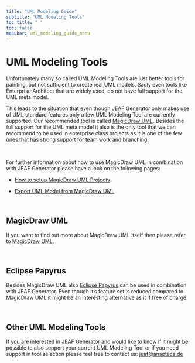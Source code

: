 ```yaml
---
title: "UML Modeling Guide"
subtitle: "UML Modeling Tools"
toc_title: " "
toc: false
menubar: uml_modeling_guide_menu
---
```


# UML Modeling Tools

Unfortunately many so called UML Modeling Tools are just better tools for painting, but not sufficient to create real UML models. Sadly even tools like Enterprise Architect that are widely used, do not have full support for the UML meta model.

This leads to the situation that even though JEAF Generator only makes use of UML standard features only a few UML Modeling Tool are currently supported. Our recommended tool is called <a href="https://www.3ds.com/products-services/catia/products/no-magic/magicdraw" target="_blank">MagicDraw UML</a>. Besides the full support for the UML meta model it also is the only tool that we can recommend to be used in enterprise class projects as it is one of the few ones that has strong support for team work and branching.

<br>

For further information about how to use MagicDraw UML in combination with JEAF Generator please have a look on the following pages:

- [How to setup MagicDraw UML Projects](../setup-magic-draw-projects)

- [Export UML Model from MagicDraw UML](../magic-draw-xmi-export)

<br>

## MagicDraw UML

If you want to find out more about MagicDraw UML itself then please refer to <a href="https://www.3ds.com/products-services/catia/products/no-magic/magicdraw" target="_blank">MagicDraw UML</a>.

<br>

## Eclipse Papyrus

Besides MagicDraw UML also <a href="https://www.eclipse.org/papyrus/" target="_blank">Eclipse Papyrus</a> can be used in combination with JEAF Generator. Even though it’s feature set is reduced compared to MagicDraw UML it might be an interesting alternative as it if free of charge.

<br>

## Other UML Modeling Tools

If you are interested in JEAF Generator and would like to know if it might be possible to also support your current UML Modeling Tool or if you need support in tool selection please feel free to contact us: [jeaf@anaptecs.de](mailto:jeaf@anaptecs.de)
